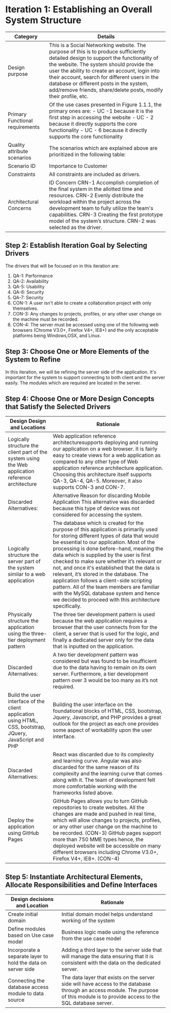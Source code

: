 # Iteration 1: Establishing an Overall System Structure

| Category | Details |
| ------------- | ------------- |
| Design purpose  | This is a Social Networking website. The purpose of this is to produce sufficiently detailed design to support the functionality of the website. The system should provide the user the ability to create an account, login into their account, search for different users in the database or different posts in the system, add/remove friends, share/delete posts, modify their profile, etc. |
| Primary Functional requirements |  Of the use cases presented in Figure 1.1.1, the primary ones are: - UC -1 because it is the first step in accessing the website - UC - 2 because it directly supports the core functionality  - UC - 6 because it directly supports the core functionality 
| Quality attribute scenarios | The scenarios which are explained above are prioritized in the following table: 
| Scenario ID |  Importance to Customer |  Difficulty of Implementation according to the architect | |--------------- | ------------- | -------------- |QA-1 |High| High | QA-2 | High | High | QA-3 | High | Low | QA-4 | Medium | Medium |  QA-5 | High | Low | QA-6 | Medium | High | QA-7 | High | Medium 
| Constraints |All constraints are included as drivers. 
| Architectural Concerns | ID Concern CRN-1 Accomplish completion of the final system in the allotted time and resources. CRN-2 Evenly distribute the workload within the project across the development team to fully utilize the team's capabilities. CRN-3 Creating the first prototype model of the system’s structure. CRN-2 was selected as the driver.

## Step 2: Establish Iteration Goal by Selecting Drivers  
The drivers that will be focused on in this iteration are:
  1. QA-1: Performance
  2. QA-2: Availability
  3. QA-5: Usability
  4. QA-6: Security
  5. QA-7: Security
  6. CON-1: A user isn’t able to create a collaboration project with only themselves.
  7. CON-3: Any changes to projects, profiles, or any other user change on the machine must be recorded.
  8. CON-4: The server must be accessed using one of the following web browsers (Chrome V3.0+, Firefox V4+, IE8+) and the only acceptable platforms being Windows,OSX, and Linux.
  
## Step 3: Choose One or More Elements of the System to Refine
In this iteration, we will be refining the server side of the application. It's important for the system to support connecting to both client and the server easily. The modules which are required are located in the server.

## Step 4: Choose One or More Design Concepts that Satisfy the Selected Drivers
| Design Design and Locations | Rationale |
| -------------- | ------------- | 
| Logically structure the client part of the system using the Web application reference architecture | Web application reference architecturesupports deploying and running our application on a web browser. It is fairly easy to create views for a web application as compared to any other type of Web application reference architecture application. Choosing this architecture itself supports QA-3, QA-4, QA-5. Moreover, it also supports CON-3 and CON-7. |
| Discarded Alternatives:|  Alternative Reason for discarding Mobile Application This alternative was discarded because this type of device was not considered for accessing the system. |
| Logically structure the server part of the system similar to a web application | The database which is created for the purpose of this application is primarily used for storing different types of data that would be essential to our application. Most of the processing is done before-hand, meaning the data which is supplied by the user is first checked to make sure whether it’s relevant or not, and once it's established that the data is relevant, it’s stored in the database. The application follows a client-side scripting pattern. All of the team members are familiar with the MySQL database system and hence we decided to proceed with this architecture specifically. |
| Physically structure the application using the three-tier deployment pattern | The three tier development pattern is used because the web application requires a browser that the user connects from for the client, a server that is used for the logic, and finally a dedicated server only for the data that is inputted on the application. | 
| Discarded Alternatives: | A two tier development pattern was considered but was found to be insufficient due to the data having to remain on its own server. Furthermore, a tier development pattern over 3 would be too many as it’s not required. |
| Build the user interface of the client application using HTML, CSS, bootstrap, JQuery, JavaScript and PHP | Building the user interface on the foundational blocks of HTML, CSS, bootstrap, Jquery, Javascript, and PHP provides a great outlook for the project as each one provides some aspect of workability upon the user interface. | 
| Discarded Alternatives: | React was discarded due to its complexity and learning curve. Angular was also discarded for the same reason of its complexity and the learning curve that comes along with it. The team of development felt more comfortable working with the frameworks listed above. | 
| Deploy the application using GitHub Pages | GitHub Pages allows you to turn GitHub repositories to create websites. All the changes are made and pushed in real time, which will allow changes to projects, profiles, or any other user change on the machine to be recorded. (CON-3) GitHub pages support more than 750 MME types hence, the deployed website will be accessible on many different browsers including Chrome V3.0+, Firefox V4+, IE8+. (CON-4)|

## Step 5: Instantiate Architectural Elements, Allocate Responsibilities and Define Interfaces
| Design decisions and Location | Rationale |
| ------------------------------ | --------- |
| Create initial domain | Initial domain model helps understand working of the system |
| Define modules based on Use case model | Business logic made using the reference from the use case model |
| Incorporate a separate layer to hold the data on server side | Adding a third layer to the server side that will manage the data ensuring that it is consistent with the data on the dedicated server.|
| Connecting the database access module to data source | The data layer that exists on the server side will have access to the database through an access module. The purpose of this module is to provide access to the SQL database server. |


